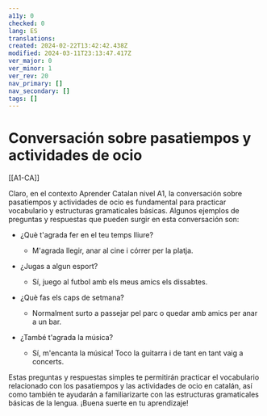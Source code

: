 ```yaml
---
a11y: 0
checked: 0
lang: ES
translations: 
created: 2024-02-22T13:42:42.438Z
modified: 2024-03-11T23:13:47.417Z
ver_major: 0
ver_minor: 1
ver_rev: 20
nav_primary: []
nav_secondary: []
tags: []
---
```

# Conversación sobre pasatiempos y actividades de ocio

[[A1-CA]]

Claro, en el contexto Aprender Catalan nivel A1, la conversación sobre pasatiempos y actividades de ocio es fundamental para practicar vocabulario y estructuras gramaticales básicas. Algunos ejemplos de preguntas y respuestas que pueden surgir en esta conversación son:

- ¿Què t'agrada fer en el teu temps lliure?
  - M'agrada llegir, anar al cine i córrer per la platja.

- ¿Jugas a algun esport?
  - Sí, juego al futbol amb els meus amics els dissabtes.

- ¿Què fas els caps de setmana?
  - Normalment surto a passejar pel parc o quedar amb amics per anar a un bar.

- ¿També t'agrada la música?
  - Sí, m'encanta la música! Toco la guitarra i de tant en tant vaig a concerts.

Estas preguntas y respuestas simples te permitirán practicar el vocabulario relacionado con los pasatiempos y las actividades de ocio en catalán, así como también te ayudarán a familiarizarte con las estructuras gramaticales básicas de la lengua. ¡Buena suerte en tu aprendizaje!
